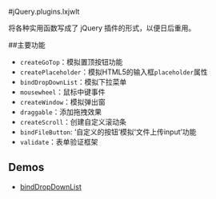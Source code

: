 #jQuery.plugins.lxjwlt

将各种实用函数写成了 jQuery 插件的形式，以便日后重用。

##主要功能

* `createGoTop`：模拟置顶按钮功能
* `createPlaceholder`：模拟HTML5的输入框`placeholder`属性
* `bindDropDownList`：模拟下拉菜单
* `mousewheel`：鼠标中键事件
* `createWindow`：模拟弹出窗
* `draggable`：添加拖拽效果
* `createScroll`：创建自定义滚动条
* `bindFileButton`: ‘自定义的按钮’模拟‘文件上传input’功能
* `validate`：表单验证框架

## Demos
- [bindDropDownList](http://linkkingjay.github.io/jQuery.plugins.lxjwlt/tests/bindDropDownList.html)
